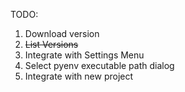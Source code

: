 TODO:
1. Download version
2. ~~List Versions~~
3. Integrate with Settings Menu
4. Select pyenv executable path dialog
5. Integrate with new project